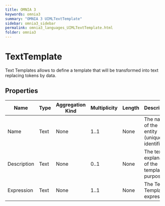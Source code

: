 ```yaml
---
title: OMNIA 3
keywords: omnia3
summary: "OMNIA 3 UIMLTextTemplate"
sidebar: omnia3_sidebar
permalink: omnia3_languages_UIMLTextTemplate.html
folder: omnia3
---
```


# TextTemplate
Text Templates allows to define a template that will be transformed into text replacing tokens by data.
## Properties

| Name | Type | Aggregation Kind | Multiplicity | Length | Description |
| --------- | --------- | --------- | --------- | --------- | --------- |
| Name | Text | None | 1..1 | None | The name of the entity (unique identifier). |
| Description | Text | None | 0..1 | None | The textual explanation of the template's purpose. |
| Expression | Text | None | 1..1 | None | The Text Template expression. |


